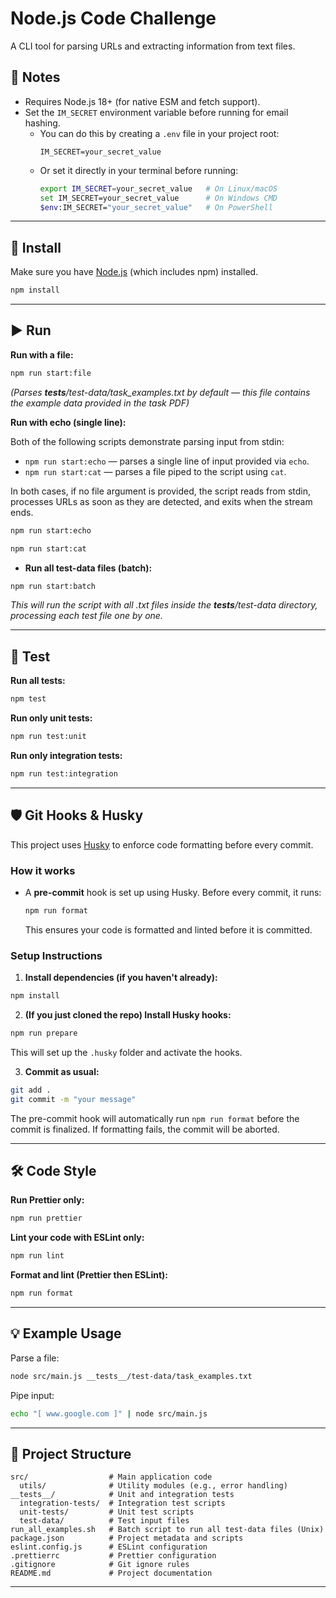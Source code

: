 # Node.js Code Challenge

A CLI tool for parsing URLs and extracting information from text files.

## 📝 Notes

- Requires Node.js 18+ (for native ESM and fetch support).
- Set the `IM_SECRET` environment variable before running for email hashing.
  - You can do this by creating a `.env` file in your project root:
    ```
    IM_SECRET=your_secret_value
    ```
  - Or set it directly in your terminal before running:
    ```sh
    export IM_SECRET=your_secret_value   # On Linux/macOS
    set IM_SECRET=your_secret_value      # On Windows CMD
    $env:IM_SECRET="your_secret_value"   # On PowerShell
    ```

---

## 🚀 Install

Make sure you have [Node.js](https://nodejs.org/) (which includes npm) installed.

```sh
npm install
```

---

## ▶️ Run

**Run with a file:**

```sh
npm run start:file
```

_(Parses **tests**/test-data/task_examples.txt by default — this file contains the example data provided in the task PDF)_

**Run with echo (single line):**

Both of the following scripts demonstrate parsing input from stdin:

- `npm run start:echo` — parses a single line of input provided via `echo`.
- `npm run start:cat` — parses a file piped to the script using `cat`.

In both cases, if no file argument is provided, the script reads from stdin, processes URLs as soon as they are detected, and exits when the stream ends.

```sh
npm run start:echo
```

```sh
npm run start:cat
```

- **Run all test-data files (batch):**

```sh
npm run start:batch
```

_This will run the script with all .txt files inside the **tests**/test-data directory, processing each test file one by one._

---

## 🧪 Test

**Run all tests:**

```sh
npm test
```

**Run only unit tests:**

```sh
npm run test:unit
```

**Run only integration tests:**

```sh
npm run test:integration
```

---

## 🛡️ Git Hooks & Husky

This project uses [Husky](https://typicode.github.io/husky) to enforce code formatting before every commit.

### How it works

- A **pre-commit** hook is set up using Husky. Before every commit, it runs:
  ```sh
  npm run format
  ```
  This ensures your code is formatted and linted before it is committed.

### Setup Instructions

1. **Install dependencies (if you haven't already):**

```sh
npm install
```

2. **(If you just cloned the repo) Install Husky hooks:**

```sh
npm run prepare
```

This will set up the `.husky` folder and activate the hooks.

3. **Commit as usual:**

```sh
git add .
git commit -m "your message"
```

The pre-commit hook will automatically run `npm run format` before the commit is finalized. If formatting fails, the commit will be aborted.

---

## 🛠️ Code Style

**Run Prettier only:**

```sh
npm run prettier
```

**Lint your code with ESLint only:**

```sh
npm run lint
```

**Format and lint (Prettier then ESLint):**

```sh
npm run format
```

---

## 💡 Example Usage

Parse a file:

```sh
node src/main.js __tests__/test-data/task_examples.txt
```

Pipe input:

```sh
echo "[ www.google.com ]" | node src/main.js
```

---

## 📁 Project Structure

```
src/                  # Main application code
  utils/              # Utility modules (e.g., error handling)
__tests__/            # Unit and integration tests
  integration-tests/  # Integration test scripts
  unit-tests/         # Unit test scripts
  test-data/          # Test input files
run_all_examples.sh   # Batch script to run all test-data files (Unix)
package.json          # Project metadata and scripts
eslint.config.js      # ESLint configuration
.prettierrc           # Prettier configuration
.gitignore            # Git ignore rules
README.md             # Project documentation
```

---
